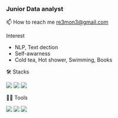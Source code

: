 ### Junior Data analyst
📫 How to reach me re3mon3@gmail.com

Interest
- NLP, Text dection
- Self-awarness
- Cold tea, Hot shower, Swimming, Books

<!---
JeonCeong/JeonCeong is a ✨ special ✨ repository because its `README.md` (this file) appears on your GitHub profile.
You can click the Preview link to take a look at your changes.
--->

🛠️ Stacks

<img src="https://img.shields.io/badge/Python-3766AB?style=flat-square&logo=Python&logoColor=white"/> <img src="https://img.shields.io/badge/MySQL-4479A1?style=flat-square&logo=MySQL&logoColor=white"/> <img src="https://img.shields.io/badge/TensorFlow-FF6F00?style=flat-square&logo=TensorFlow&logoColor=white"/> 

 💪🏼 Tools 

 <img src="https://img.shields.io/badge/Visual Studio Code-007ACC?style=flat-square&logo=Visual Studio Code&logoColor=white"/> <img src="https://img.shields.io/badge/GitHub-181717?style=flat-square&logo=GitHub&logoColor=white"/> <img src="https://img.shields.io/badge/Anaconda-44A833?style=flat-square&logo=Anaconda&logoColor=white"/>
